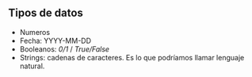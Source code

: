 ## Tipos de datos
* Numeros 
* Fecha: YYYY-MM-DD
* Booleanos: _0/1_ / _True/False_
* Strings: cadenas de caracteres. Es lo que podríamos llamar lenguaje natural. 
